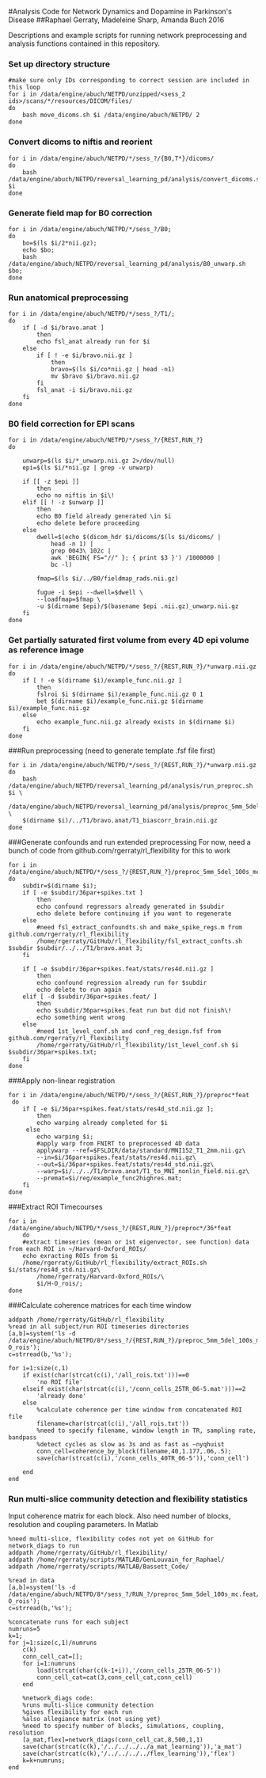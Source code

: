 #Analysis Code for Network Dynamics and Dopamine in Parkinson's Disease
##Raphael Gerraty, Madeleine Sharp, Amanda Buch 2016

Descriptions and example scripts for running network preprocessing and analysis functions contained in this repository. 


### Set up directory structure
```{.bash}
#make sure only IDs corresponding to correct session are included in this loop
for i in /data/engine/abuch/NETPD/unzipped/<sess_2 ids>/scans/*/resources/DICOM/files/
do
	bash move_dicoms.sh $i /data/engine/abuch/NETPD/ 2
done
```

### Convert dicoms to niftis and reorient
```{.bash}
for i in /data/engine/abuch/NETPD/*/sess_?/{B0,T*}/dicoms/
do
	bash /data/engine/abuch/NETPD/reversal_learning_pd/analysis/convert_dicoms.sh $i
done
```

### Generate field map for B0 correction
```{.bash}
for i in /data/engine/abuch/NETPD/*/sess_?/B0;  
do 
	bo=$(ls $i/2*nii.gz);
	echo $bo; 
	bash /data/engine/abuch/NETPD/reversal_learning_pd/analysis/B0_unwarp.sh $bo; 
done
```

### Run anatomical preprocessing
```{.bash}
for i in /data/engine/abuch/NETPD/*/sess_?/T1/;
do 
	if [ -d $i/bravo.anat ]
		then
		echo fsl_anat already run for $i
	else
		if [ ! -e $i/bravo.nii.gz ]
			then
			bravo=$(ls $i/co*nii.gz | head -n1)
			mv $bravo $i/bravo.nii.gz
		fi
		fsl_anat -i $i/bravo.nii.gz
	fi
done
```

### B0 field correction for EPI scans
```{.bash}
for i in /data/engine/abuch/NETPD/*/sess_?/{REST,RUN_?}
do

	unwarp=$(ls $i/*_unwarp.nii.gz 2>/dev/null)
	epi=$(ls $i/*nii.gz | grep -v unwarp)

	if [[ -z $epi ]]
		then 
		echo no niftis in $i\!
	elif [[ ! -z $unwarp ]]
		then
		echo B0 field already generated \in $i
		echo delete before proceeding
	else
		dwell=$(echo $(dicom_hdr $i/dicoms/$(ls $i/dicoms/ | 
			head -n 1) | 
			grep 0043\ 102c | 
			awk 'BEGIN{ FS="//" }; { print $3 }') /1000000 | 
			bc -l) 

		fmap=$(ls $i/../B0/fieldmap_rads.nii.gz)

		fugue -i $epi --dwell=$dwell \
		--loadfmap=$fmap \
		-u $(dirname $epi)/$(basename $epi .nii.gz)_unwarp.nii.gz
	fi
done
```
### Get partially saturated first volume from every 4D epi volume as reference image
```{.bash}
for i in /data/engine/abuch/NETPD/*/sess_?/{REST,RUN_?}/*unwarp.nii.gz
do
	if [ ! -e $(dirname $i)/example_func.nii.gz ]
		then
		fslroi $i $(dirname $i)/example_func.nii.gz 0 1
		bet $(dirname $i)/example_func.nii.gz $(dirname $i)/example_func.nii.gz 
	else
		echo example_func.nii.gz already exists in $(dirname $i)
	fi
done
```

###Run preprocessing (need to generate template .fsf file first)
```{.bash}
for i in /data/engine/abuch/NETPD/*/sess_?/{REST,RUN_?}/*unwarp.nii.gz
do
	bash /data/engine/abuch/NETPD/reversal_learning_pd/analysis/run_preproc.sh $i \
	/data/engine/abuch/NETPD/reversal_learning_pd/analysis/preproc_5mm_5del_100s_mc.fsf \
	$(dirname $i)/../T1/bravo.anat/T1_biascorr_brain.nii.gz
done
```
###Generate confounds and run extended preprocessing
For now, need a bunch of code from github.com/rgerraty/rl_flexibility for this to work
```{.bash}
for i in /data/engine/abuch/NETPD/*/sess_?/{REST,RUN_?}/preproc_5mm_5del_100s_mc.feat/filtered_func_data.nii.gz; 
do
	subdir=$(dirname $i);
	if [ -e $subdir/36par+spikes.txt ]
		then
		echo confound regressors already generated in $subdir
		echo delete before continuing if you want to regenerate
	else
		#need fsl_extract_confoundts.sh and make_spike_regs.m from github.com/rgerraty/rl_flexibility
		/home/rgerraty/GitHub/rl_flexibility/fsl_extract_confts.sh $subdir $subdir/../../T1/bravo.anat 3;
	fi

	if [ -e $subdir/36par+spikes.feat/stats/res4d.nii.gz ]
		then
		echo confound regression already run for $subdir
		echo delete to run again
	elif [ -d $subdir/36par+spikes.feat/ ]
		then 
		echo $subdir/36par+spikes.feat run but did not finish\!
		echo something went wrong
	else
		#need 1st_level_conf.sh and conf_reg_design.fsf from github.com/rgerraty/rl_flexibility
		/home/rgerraty/GitHub/rl_flexibility/1st_level_conf.sh $i $subdir/36par+spikes.txt; 
	fi
done
```

###Apply non-linear registration
```{.bash}
for i in /data/engine/abuch/NETPD/*/sess_?/{REST,RUN_?}/preproc*feat
 do 
 	if [ -e $i/36par+spikes.feat/stats/res4d_std.nii.gz ];
 		then
     	echo warping already completed for $i
     else
     	echo warping $i;
    	#apply warp from FNIRT to preprocessed 4D data
    	applywarp --ref=$FSLDIR/data/standard/MNI152_T1_2mm.nii.gz\
    	--in=$i/36par+spikes.feat/stats/res4d.nii.gz\
    	--out=$i/36par+spikes.feat/stats/res4d_std.nii.gz\
    	--warp=$i/../../T1/bravo.anat/T1_to_MNI_nonlin_field.nii.gz\
    	--premat=$i/reg/example_func2highres.mat;  
    fi
done

```


###Extract ROI Timecourses
```{.bash}
for i in /data/engine/abuch/NETPD/*/sess_?/{REST,RUN_?}/preproc*/36*feat
	do 
	#extract timeseries (mean or 1st eigenvector, see function) data from each ROI in ~/Harvard-Oxford_ROIs/ 
	echo exracting ROIs from $i
    /home/rgerraty/GitHub/rl_flexibility/extract_ROIs.sh $i/stats/res4d_std.nii.gz\
    	/home/rgerraty/Harvard-Oxford_ROIs/\
    	$i/H-O_rois/;
done
```

###Calculate coherence matrices for each time window
``` {.matlab}
addpath /home/rgerraty/GitHub/rl_flexibility
%read in all subject/run ROI timeseries directories 
[a,b]=system('ls -d /data/engine/abuch/NETPD/8*/sess_?/{REST,RUN_?}/preproc_5mm_5del_100s_mc.feat/36par+spikes.feat/H-O_rois');
c=strread(b,'%s');

for i=1:size(c,1)
	if exist(char(strcat(c(i),'/all_rois.txt')))==0
		'no ROI file'
	elseif exist(char(strcat(c(i),'/conn_cells_25TR_06-5.mat')))==2
    	'already done'
    else
    	%calculate coherence per time window from concatenated ROI file
    	filename=char(strcat(c(i),'/all_rois.txt'))
    	%need to specify filename, window length in TR, sampling rate, bandpass
    	%detect cycles as slow as 3s and as fast as ~nyqhuist 
    	conn_cell=coherence_by_block(filename,40,1.177,.06,.5);
    	save(char(strcat(c(i),'/conn_cells_40TR_06-5')),'conn_cell')
    
    end
end
```

### Run multi-slice community detection and flexibility statistics

Input coherence matrix for each block. Also need number of blocks,
resolution and coupling parameters. In Matlab

``` {.matlab}
%need multi-slice, flexibility codes not yet on GitHub for network_diags to run 
addpath /home/rgerraty/GitHub/rl_flexibility/
addpath /home/rgerraty/scripts/MATLAB/GenLouvain_for_Raphael/
addpath /home/rgerraty/scripts/MATLAB/Bassett_Code/

%read in data
[a,b]=system('ls -d /data/engine/abuch/NETPD/8*/sess_?/RUN_?/preproc_5mm_5del_100s_mc.feat/36par+spikes.feat/H-O_rois');
c=strread(b,'%s');

%concatenate runs for each subject
numruns=5
k=1;
for j=1:size(c,1)/numruns
    c(k)
    conn_cell_cat=[];
    for i=1:numruns 
        load(strcat(char(c(k-1+i)),'/conn_cells_25TR_06-5'))
        conn_cell_cat=cat(3,conn_cell_cat,conn_cell)
    end

    %network_diags code:
    %runs multi-slice community detection
    %gives flexibility for each run
    %also allegiance matrix (not using yet)
    %need to specify number of blocks, simulations, coupling, resolution
    [a_mat,flex]=network_diags(conn_cell_cat,8,500,1,1)
    save(char(strcat(c(k),'/../../../../a_mat_learning')),'a_mat')
    save(char(strcat(c(k),'/../../../../flex_learning')),'flex')
    k=k+numruns;
end
```
